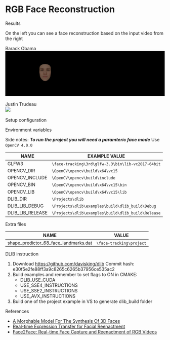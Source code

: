 # RGB Face Reconstruction 

Results

On the left you can see a face reconstruction based on the input video from the right  

Barack Obama  
![](results/Obama.gif)  

Justin Trudeau  
![](results/Trudeau.gif)

Setup configuration

Environment variables

Side notes:
***To run the project you will need a paramteric face mode***
Use `OpenCV 4.0.0`

| NAME            | EXAMPLE VALUE                                                 |
|-----------------|---------------------------------------------------------------|
|GLFW3            |`\face-tracking\3rd\glfw-3.3\bin\lib-vc2017-64bit`             |
|OPENCV_DIR       |`\OpenCV\opencv\build\x64\vc15`                                |
|OPENCV_INCLUDE   |`\OpenCV\opencv\build\include`                                 |
|OPENCV_BIN 	  |`\OpenCV\opencv\build\x64\vc15\bin`                            |
|OPENCV_LIB 	  |`\OpenCV\opencv\build\x64\vc15\lib`                            |
|DLIB_DIR         |`\Projects\dlib`                                               |
|DLIB_LIB_DEBUG	  |`\Projects\dlib\examples\build\dlib_build\Debug`               |
|DLIB_LIB_RELEASE |`\Projects\dlib\examples\build\dlib_build\Release`             |


Extra files

| NAME                                  | VALUE                                    |
|---------------------------------------|------------------------------------------|
|shape_predictor_68_face_landmarks.dat  |`\face-tracking\project`             	   |

DLIB instruction

1) Download https://github.com/davisking/dlib Commit hash: e30f5e2fe88ff3a9c8265c6265b37956ce535ac2
2) Build examples and remember to set flags to ON in CMAKE:
	* DLIB_USE_CUDA
	* USE_SSE4_INSTRUCTIONS
	* USE_SSE2_INSTRUCTIONS
	* USE_AVX_INSTRUCTIONS
3) Build one of the project example in VS to generate dlib_build folder

References
* [A Morphable Model For The Synthesis Of 3D Faces](https://gravis.dmi.unibas.ch/publications/Sigg99/morphmod2.pdf)
* [Real-time Expression Transfer for Facial Reenactment](http://zollhoefer.com/papers/SGA2015_Face/paper.pdf)
* [Face2Face: Real-time Face Capture and Reenactment of RGB Videos](http://niessnerlab.org/papers/2019/8facetoface/thies2018face.pdf)